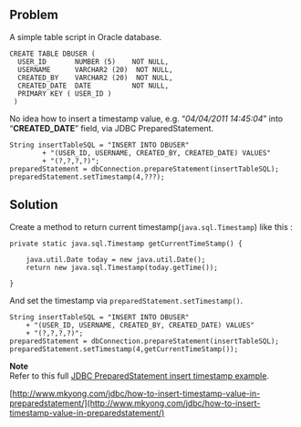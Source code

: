 ## Problem

A simple table script in Oracle database.

    CREATE TABLE DBUSER (
      USER_ID       NUMBER (5)    NOT NULL,
      USERNAME      VARCHAR2 (20)  NOT NULL,
      CREATED_BY    VARCHAR2 (20)  NOT NULL,
      CREATED_DATE  DATE          NOT NULL,
      PRIMARY KEY ( USER_ID )
     )

No idea how to insert a timestamp value, e.g. “_04/04/2011 14:45:04_” into “**CREATED_DATE**” field, via JDBC PreparedStatement.

    String insertTableSQL = "INSERT INTO DBUSER"
    		+ "(USER_ID, USERNAME, CREATED_BY, CREATED_DATE) VALUES"
    		+ "(?,?,?,?)";
    preparedStatement = dbConnection.prepareStatement(insertTableSQL);
    preparedStatement.setTimestamp(4,???);

## Solution

Create a method to return current timestamp(`java.sql.Timestamp`) like this :

    private static java.sql.Timestamp getCurrentTimeStamp() {

    	java.util.Date today = new java.util.Date();
    	return new java.sql.Timestamp(today.getTime());

    }

And set the timestamp via `preparedStatement.setTimestamp()`.

    String insertTableSQL = "INSERT INTO DBUSER"
    	+ "(USER_ID, USERNAME, CREATED_BY, CREATED_DATE) VALUES"
    	+ "(?,?,?,?)";
    preparedStatement = dbConnection.prepareStatement(insertTableSQL);
    preparedStatement.setTimestamp(4,getCurrentTimeStamp());

**Note**  
Refer to this full [JDBC PreparedStatement insert timestamp example](http://www.mkyong.com/jdbc/jdbc-preparestatement-example-create-a-table/).

[http://www.mkyong.com/jdbc/how-to-insert-timestamp-value-in-preparedstatement/](http://www.mkyong.com/jdbc/how-to-insert-timestamp-value-in-preparedstatement/)
